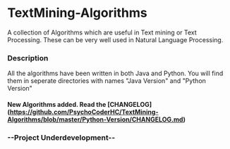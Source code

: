 TextMining-Algorithms
=====================

A collection of Algorithms which are useful in Text mining or Text Processing. These can be very well used in Natural Language Processing.

### Description

All the algorithms have been written in both Java and Python. You will find them in seperate directories with names "Java Version" and "Python Version"

#### New Algorithms added. Read the [CHANGELOG] (https://github.com/PsychoCoderHC/TextMining-Algorithms/blob/master/Python-Version/CHANGELOG.md)

### --Project Underdevelopment--
